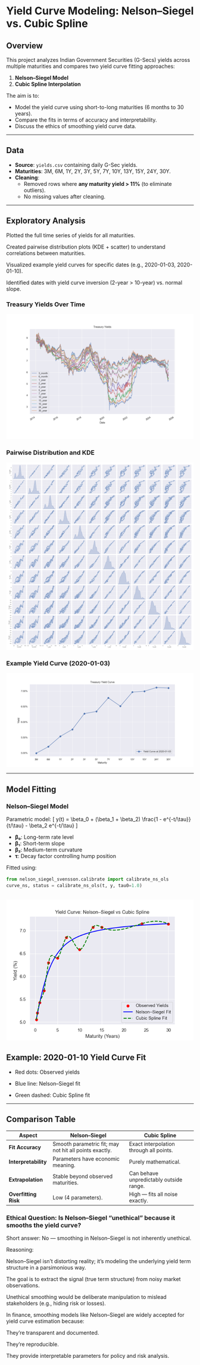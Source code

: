 # Yield Curve Modeling: Nelson–Siegel vs. Cubic Spline

## Overview
This project analyzes Indian Government Securities (G-Secs) yields across multiple maturities and compares two yield curve fitting approaches:
1. **Nelson–Siegel Model**
2. **Cubic Spline Interpolation**

The aim is to:
- Model the yield curve using short-to-long maturities (6 months to 30 years).
- Compare the fits in terms of accuracy and interpretability.
- Discuss the ethics of smoothing yield curve data.

---

## Data
- **Source**: `yields.csv` containing daily G-Sec yields.
- **Maturities**: 3M, 6M, 1Y, 2Y, 3Y, 5Y, 7Y, 10Y, 13Y, 15Y, 24Y, 30Y.
- **Cleaning**:  
  - Removed rows where **any maturity yield > 11%** (to eliminate outliers).
  - No missing values after cleaning.

---

## Exploratory Analysis

Plotted the full time series of yields for all maturities.

Created pairwise distribution plots (KDE + scatter) to understand correlations between maturities.

Visualized example yield curves for specific dates (e.g., 2020-01-03, 2020-01-10).

Identified dates with yield curve inversion (2-year > 10-year) vs. normal slope.

### Treasury Yields Over Time
![Treasury Yields](images/Treasury_Yields.png)

### Pairwise Distribution and KDE
![Pairwise KDE](images/Pairwise_plot.png)

### Example Yield Curve (2020-01-03)
![Yield Curve 2020-01-03](images/yield_curve_2020-01-03.png)

---

## Model Fitting

### Nelson–Siegel Model
Parametric model:
\[
y(t) = \beta_0 + (\beta_1 + \beta_2) \frac{1 - e^{-t/\tau}}{t/\tau} - \beta_2 e^{-t/\tau}
\]

- **β₀**: Long-term rate level  
- **β₁**: Short-term slope  
- **β₂**: Medium-term curvature  
- **τ**: Decay factor controlling hump position  

Fitted using:
```python
from nelson_siegel_svensson.calibrate import calibrate_ns_ols
curve_ns, status = calibrate_ns_ols(t, y, tau0=1.0)
```
![yield_curve_comparison](images/yield_curve_comparison_2020-01-10.png)
---
## Example: 2020-01-10 Yield Curve Fit

  - Red dots: Observed yields

  - Blue line: Nelson–Siegel fit

  - Green dashed: Cubic Spline fit
---
## Comparison Table

| Aspect               | Nelson–Siegel                                          | Cubic Spline                            |
| -------------------- | ------------------------------------------------------ | --------------------------------------- |
| **Fit Accuracy**     | Smooth parametric fit; may not hit all points exactly. | Exact interpolation through all points. |
| **Interpretability** | Parameters have economic meaning.                      | Purely mathematical.                    |
| **Extrapolation**    | Stable beyond observed maturities.                     | Can behave unpredictably outside range. |
| **Overfitting Risk** | Low (4 parameters).                                    | High — fits all noise exactly.          |

### Ethical Question: Is Nelson–Siegel “unethical” because it smooths the yield curve?
Short answer: No — smoothing in Nelson–Siegel is not inherently unethical.

Reasoning:

Nelson–Siegel isn’t distorting reality; it’s modeling the underlying yield term structure in a parsimonious way.

The goal is to extract the signal (true term structure) from noisy market observations.

Unethical smoothing would be deliberate manipulation to mislead stakeholders (e.g., hiding risk or losses).

In finance, smoothing models like Nelson–Siegel are widely accepted for yield curve estimation because:

They’re transparent and documented.

They’re reproducible.

They provide interpretable parameters for policy and risk analysis.
